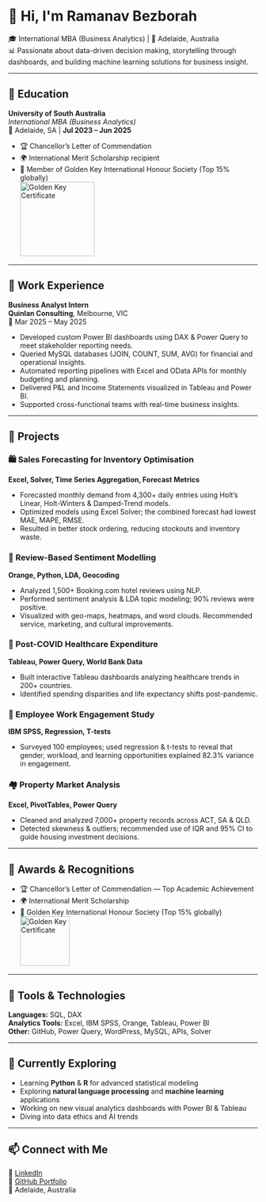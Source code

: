 # 👋 Hi, I'm Ramanav Bezborah

🎓 International MBA (Business Analytics) | 📍 Adelaide, Australia  
📊 Passionate about data-driven decision making, storytelling through dashboards, and building machine learning solutions for business insight.

---

## 📘 Education

**University of South Australia**  
*International MBA (Business Analytics)*  
📍 Adelaide, SA | **Jul 2023 – Jun 2025**  
- 🏆 Chancellor’s Letter of Commendation  
- 🌍 International Merit Scholarship recipient  
- 🌟 Member of Golden Key International Honour Society (Top 15% globally)  
  <a target="_blank" href="https://golden-key-international-honou.verified.cv/en/verify/84039677870995">
    <img src="https://storage.googleapis.com/verified-storage/cert/84039677870995.png" alt="Golden Key Certificate" height="150">
  </a>

---

## 💼 Work Experience

**Business Analyst Intern**  
**Quinlan Consulting**, Melbourne, VIC  
📅 Mar 2025 – May 2025  
- Developed custom Power BI dashboards using DAX & Power Query to meet stakeholder reporting needs.  
- Queried MySQL databases (JOIN, COUNT, SUM, AVG) for financial and operational insights.  
- Automated reporting pipelines with Excel and OData APIs for monthly budgeting and planning.  
- Delivered P&L and Income Statements visualized in Tableau and Power BI.  
- Supported cross-functional teams with real-time business insights.

---

## 🚀 Projects

### 🛍️ Sales Forecasting for Inventory Optimisation  
**Excel, Solver, Time Series Aggregation, Forecast Metrics**  
- Forecasted monthly demand from 4,300+ daily entries using Holt’s Linear, Holt-Winters & Damped-Trend models.  
- Optimized models using Excel Solver; the combined forecast had lowest MAE, MAPE, RMSE.  
- Resulted in better stock ordering, reducing stockouts and inventory waste.

### 🏨 Review-Based Sentiment Modelling  
**Orange, Python, LDA, Geocoding**  
- Analyzed 1,500+ Booking.com hotel reviews using NLP.  
- Performed sentiment analysis & LDA topic modeling; 90% reviews were positive.  
- Visualized with geo-maps, heatmaps, and word clouds. Recommended service, marketing, and cultural improvements.

### 🏥 Post-COVID Healthcare Expenditure  
**Tableau, Power Query, World Bank Data**  
- Built interactive Tableau dashboards analyzing healthcare trends in 200+ countries.  
- Identified spending disparities and life expectancy shifts post-pandemic.

### 🧠 Employee Work Engagement Study  
**IBM SPSS, Regression, T-tests**  
- Surveyed 100 employees; used regression & t-tests to reveal that gender, workload, and learning opportunities explained 82.3% variance in engagement.

### 🏘️ Property Market Analysis  
**Excel, PivotTables, Power Query**  
- Cleaned and analyzed 7,000+ property records across ACT, SA & QLD.  
- Detected skewness & outliers; recommended use of IQR and 95% CI to guide housing investment decisions.

---

## 🏅 Awards & Recognitions

- 🏆 Chancellor’s Letter of Commendation — Top Academic Achievement  
- 🌍 International Merit Scholarship  
- 🌟 Golden Key International Honour Society (Top 15% globally)  
  <a target="_blank" href="https://golden-key-international-honou.verified.cv/en/verify/84039677870995">
    <img src="https://storage.googleapis.com/verified-storage/cert/84039677870995.png" alt="Golden Key Certificate" height="100">
  </a>

---

## 🔧 Tools & Technologies

**Languages:** SQL, DAX  
**Analytics Tools:** Excel, IBM SPSS, Orange, Tableau, Power BI  
**Other:** GitHub, Power Query, WordPress, MySQL, APIs, Solver

---

## 🌱 Currently Exploring
- Learning **Python** & **R** for advanced statistical modeling  
- Exploring **natural language processing** and **machine learning** applications  
- Working on new visual analytics dashboards with Power BI & Tableau  
- Diving into data ethics and AI trends

---

## 📫 Connect with Me

🔗 [LinkedIn](https://www.linkedin.com/in/ramanavbezborah)  
🐙 [GitHub Portfolio](https://github.com/ramanavbezborah)    
📍 Adelaide, Australia

